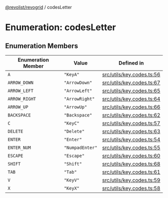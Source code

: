 [@revolist/revogrid](README.md) / codesLetter

# Enumeration: codesLetter

## Enumeration Members

| Enumeration Member | Value | Defined in |
| ------ | ------ | ------ |
| `A` | `"KeyA"` | [src/utils/key.codes.ts:56](https://github.com/revolist/revogrid/blob/25ca3c23eae2ed21be1e6ef1fe2d086a3aef0cb1/src/utils/key.codes.ts#L56) |
| `ARROW_DOWN` | `"ArrowDown"` | [src/utils/key.codes.ts:67](https://github.com/revolist/revogrid/blob/25ca3c23eae2ed21be1e6ef1fe2d086a3aef0cb1/src/utils/key.codes.ts#L67) |
| `ARROW_LEFT` | `"ArrowLeft"` | [src/utils/key.codes.ts:65](https://github.com/revolist/revogrid/blob/25ca3c23eae2ed21be1e6ef1fe2d086a3aef0cb1/src/utils/key.codes.ts#L65) |
| `ARROW_RIGHT` | `"ArrowRight"` | [src/utils/key.codes.ts:64](https://github.com/revolist/revogrid/blob/25ca3c23eae2ed21be1e6ef1fe2d086a3aef0cb1/src/utils/key.codes.ts#L64) |
| `ARROW_UP` | `"ArrowUp"` | [src/utils/key.codes.ts:66](https://github.com/revolist/revogrid/blob/25ca3c23eae2ed21be1e6ef1fe2d086a3aef0cb1/src/utils/key.codes.ts#L66) |
| `BACKSPACE` | `"Backspace"` | [src/utils/key.codes.ts:62](https://github.com/revolist/revogrid/blob/25ca3c23eae2ed21be1e6ef1fe2d086a3aef0cb1/src/utils/key.codes.ts#L62) |
| `C` | `"KeyC"` | [src/utils/key.codes.ts:57](https://github.com/revolist/revogrid/blob/25ca3c23eae2ed21be1e6ef1fe2d086a3aef0cb1/src/utils/key.codes.ts#L57) |
| `DELETE` | `"Delete"` | [src/utils/key.codes.ts:63](https://github.com/revolist/revogrid/blob/25ca3c23eae2ed21be1e6ef1fe2d086a3aef0cb1/src/utils/key.codes.ts#L63) |
| `ENTER` | `"Enter"` | [src/utils/key.codes.ts:54](https://github.com/revolist/revogrid/blob/25ca3c23eae2ed21be1e6ef1fe2d086a3aef0cb1/src/utils/key.codes.ts#L54) |
| `ENTER_NUM` | `"NumpadEnter"` | [src/utils/key.codes.ts:55](https://github.com/revolist/revogrid/blob/25ca3c23eae2ed21be1e6ef1fe2d086a3aef0cb1/src/utils/key.codes.ts#L55) |
| `ESCAPE` | `"Escape"` | [src/utils/key.codes.ts:60](https://github.com/revolist/revogrid/blob/25ca3c23eae2ed21be1e6ef1fe2d086a3aef0cb1/src/utils/key.codes.ts#L60) |
| `SHIFT` | `"Shift"` | [src/utils/key.codes.ts:68](https://github.com/revolist/revogrid/blob/25ca3c23eae2ed21be1e6ef1fe2d086a3aef0cb1/src/utils/key.codes.ts#L68) |
| `TAB` | `"Tab"` | [src/utils/key.codes.ts:61](https://github.com/revolist/revogrid/blob/25ca3c23eae2ed21be1e6ef1fe2d086a3aef0cb1/src/utils/key.codes.ts#L61) |
| `V` | `"KeyV"` | [src/utils/key.codes.ts:59](https://github.com/revolist/revogrid/blob/25ca3c23eae2ed21be1e6ef1fe2d086a3aef0cb1/src/utils/key.codes.ts#L59) |
| `X` | `"KeyX"` | [src/utils/key.codes.ts:58](https://github.com/revolist/revogrid/blob/25ca3c23eae2ed21be1e6ef1fe2d086a3aef0cb1/src/utils/key.codes.ts#L58) |
